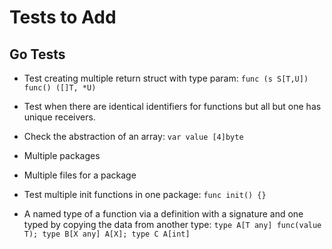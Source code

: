 # Tests to Add

## Go Tests

- Test creating multiple return struct with type param:
    `func (s S[T,U]) func() ([]T, *U)`

- Test when there are identical identifiers for functions
  but all but one has unique receivers.

- Check the abstraction of an array:
    `var value [4]byte`

- Multiple packages

- Multiple files for a package

- Test multiple init functions in one package:
    `func init() {}`

- A named type of a function via a definition with a signature
    and one typed by copying the data from another type:
    `type A[T any] func(value T); type B[X any] A[X]; type C A[int]`

